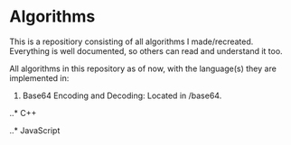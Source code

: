 # Algorithms

This is a repositiory consisting of all algorithms I made/recreated. Everything is well documented, so others can read and understand it too.

All algorithms in this repository as of now, with the language(s) they are implemented in:

1. Base64 Encoding and Decoding: Located in /base64.

..* C++

..* JavaScript


